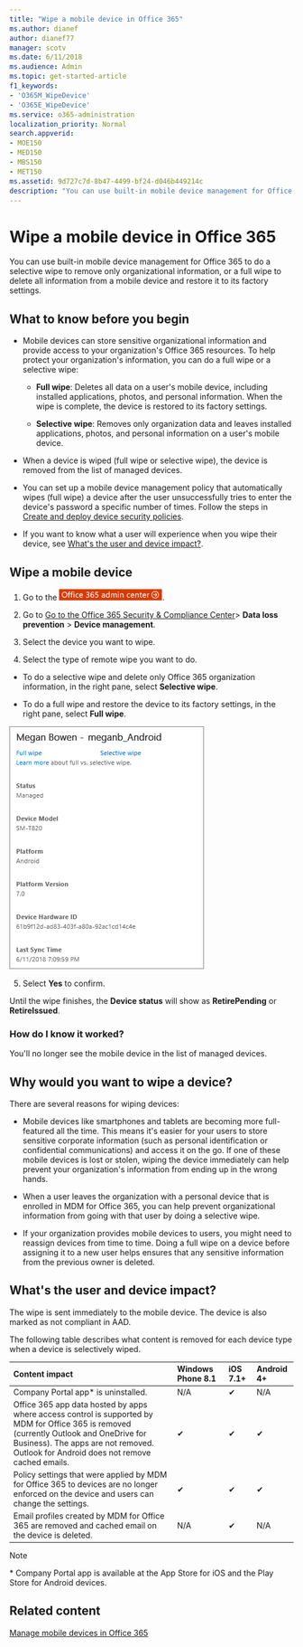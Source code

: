 ```yaml
---
title: "Wipe a mobile device in Office 365"
ms.author: dianef
author: dianef77
manager: scotv
ms.date: 6/11/2018
ms.audience: Admin
ms.topic: get-started-article
f1_keywords:
- 'O365M_WipeDevice'
- 'O365E_WipeDevice'
ms.service: o365-administration
localization_priority: Normal
search.appverid:
- MOE150
- MED150
- MBS150
- MET150
ms.assetid: 9d727c7d-8b47-4499-bf24-d046b449214c
description: "You can use built-in mobile device management for Office 365 to do a selective wipe to remove only organizational information, or a full wipe to delete all information from a mobile device and restore it to its factory settings."
---
```


# Wipe a mobile device in Office 365
  
You can use built-in mobile device management for Office 365 to do a selective wipe to remove only organizational information, or a full wipe to delete all information from a mobile device and restore it to its factory settings.
  
## What to know before you begin

- Mobile devices can store sensitive organizational information and provide access to your organization's Office 365 resources. To help protect your organization's information, you can do a full wipe or a selective wipe:
    
  - **Full wipe**: Deletes all data on a user's mobile device, including installed applications, photos, and personal information. When the wipe is complete, the device is restored to its factory settings. 
    
  - **Selective wipe**: Removes only organization data and leaves installed applications, photos, and personal information on a user's mobile device. 
    
- When a device is wiped (full wipe or selective wipe), the device is removed from the list of managed devices.
    
- You can set up a mobile device management policy that automatically wipes (full wipe) a device after the user unsuccessfully tries to enter the device's password a specific number of times. Follow the steps in [Create and deploy device security policies](create-device-security-policies.md).
    
- If you want to know what a user will experience when you wipe their device, see [What's the user and device impact?](wipe-a-mobile-device.md#BKMK_Impact).
    
## Wipe a mobile device

1. Go to the [![Click here to go to the Office 365 admin center.](media/e00ba917-c3fb-4173-b344-43eb5c7eeb15.png)](https://portal.office.com/adminportal/home).

2. Go to [Go to the Office 365 Security &amp; Compliance Center](https://support.office.com/article/7e696a40-b86b-4a20-afcc-559218b7b1b8)\> **Data loss prevention** \> **Device management**.
    
3. Select the device you want to wipe.
    
4. Select the type of remote wipe you want to do.
    
  - To do a selective wipe and delete only Office 365 organization information, in the right pane, select **Selective wipe**.
    
  - To do a full wipe and restore the device to its factory settings, in the right pane, select **Full wipe**.
    
![Select a device, and then choose the wipe type to do.](media/ac940abe-0c4a-404e-a842-a1ad2af13ce3.png)
  
5. Select **Yes** to confirm. 
    
Until the wipe finishes, the **Device status** will show as **RetirePending** or **RetireIssued**.
  
### How do I know it worked?

You'll no longer see the mobile device in the list of managed devices.
  
## Why would you want to wipe a device?

There are several reasons for wiping devices:
  
- Mobile devices like smartphones and tablets are becoming more full-featured all the time. This means it's easier for your users to store sensitive corporate information (such as personal identification or confidential communications) and access it on the go. If one of these mobile devices is lost or stolen, wiping the device immediately can help prevent your organization's information from ending up in the wrong hands.
    
- When a user leaves the organization with a personal device that is enrolled in MDM for Office 365, you can help prevent organizational information from going with that user by doing a selective wipe.
    
- If your organization provides mobile devices to users, you might need to reassign devices from time to time. Doing a full wipe on a device before assigning it to a new user helps ensures that any sensitive information from the previous owner is deleted.
    
## What's the user and device impact?

The wipe is sent immediately to the mobile device. The device is also marked as not compliant in AAD.
  
The following table describes what content is removed for each device type when a device is selectively wiped.
  
|**Content impact**|**Windows Phone 8.1**|**iOS 7.1+**|**Android 4+**|
|:-----|:-----|:-----|:-----|
|Company Portal app\* is uninstalled.  <br/> |N/A  <br/> |✔  <br/> |N/A  <br/> |
|Office 365 app data hosted by apps where access control is supported by MDM for Office 365 is removed (currently Outlook and OneDrive for Business). The apps are not removed.  <br/> Outlook for Android does not remove cached emails.  <br/> |✔  <br/> |✔  <br/> |✔  <br/> |
|Policy settings that were applied by MDM for Office 365 to devices are no longer enforced on the device and users can change the settings.  <br/> |✔  <br/> |✔  <br/> |✔  <br/> |
|Email profiles created by MDM for Office 365 are removed and cached email on the device is deleted.  <br/> |N/A  <br/> |✔  <br/> |N/A  <br/> |
   
> [!NOTE]
> \* Company Portal app is available at the App Store for iOS and the Play Store for Android devices. 
  
## Related content

[Manage mobile devices in Office 365](set-up-mobile-device-management.md)
  

